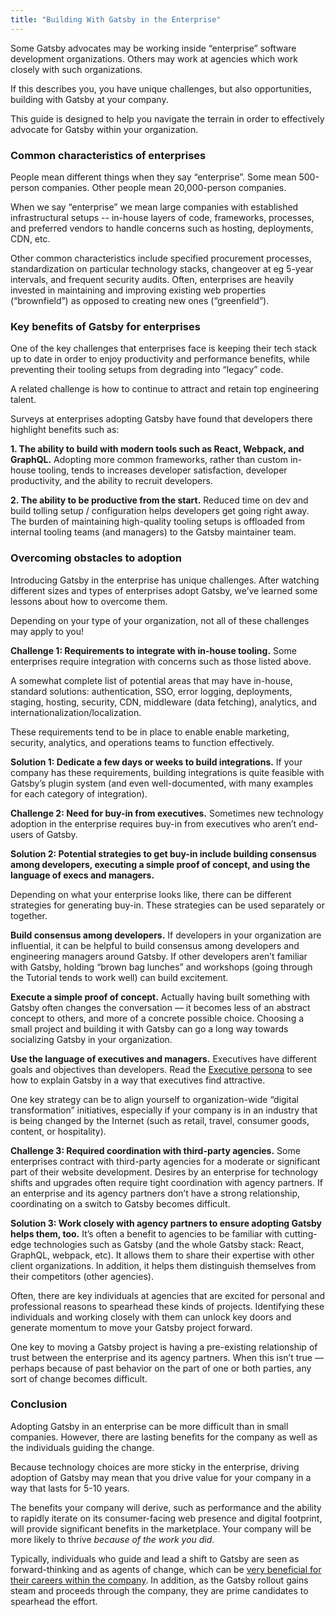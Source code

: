 ```yaml
---
title: "Building With Gatsby in the Enterprise"
---
```


Some Gatsby advocates may be working inside “enterprise” software development organizations. Others may work at agencies which work closely with such organizations.

If this describes you, you have unique challenges, but also opportunities, building with Gatsby at your company.

This guide is designed to help you navigate the terrain in order to effectively advocate for Gatsby within your organization. 

### Common characteristics of enterprises

People mean different things when they say “enterprise”. Some mean 500-person companies. Other people mean 20,000-person companies. 

When we say “enterprise” we mean large companies with established infrastructural setups -- in-house layers of code, frameworks, processes, and preferred vendors to handle concerns such as hosting, deployments, CDN, etc.

Other common characteristics include specified procurement processes, standardization on particular technology stacks, changeover at eg 5-year intervals, and frequent security audits. Often, enterprises are heavily invested in maintaining and improving existing web properties (“brownfield”) as opposed to creating new ones (“greenfield”).

### Key benefits of Gatsby for enterprises

One of the key challenges that enterprises face is keeping their tech stack up to date in order to enjoy productivity and performance benefits, while preventing their tooling setups from degrading into “legacy” code. 

A related challenge is how to continue to attract and retain top engineering talent.

Surveys at enterprises adopting Gatsby have found that developers there highlight benefits such as:

**1. The ability to build with modern tools such as React, Webpack, and GraphQL.** Adopting more common frameworks, rather than custom in-house tooling, tends to increases developer satisfaction, developer productivity, and the ability to recruit developers. 

**2. The ability to be productive from the start.** Reduced time on dev and build tolling setup / configuration helps developers get going right away. The burden of maintaining high-quality tooling setups is offloaded from internal tooling teams (and managers) to the Gatsby maintainer team.

### Overcoming obstacles to adoption

Introducing Gatsby in the enterprise has unique challenges. After watching different sizes and types of enterprises adopt Gatsby, we’ve learned some lessons about how to overcome them. 

Depending on your type of your organization, not all of these challenges may apply to you!

**Challenge 1: Requirements to integrate with in-house tooling.** Some enterprises require integration with concerns such as those listed above. 

A somewhat complete list of potential areas that may have in-house, standard solutions: authentication, SSO, error logging, deployments, staging, hosting, security, CDN, middleware (data fetching), analytics, and internationalization/localization.
    
These requirements tend to be in place to enable enable marketing, security, analytics, and operations teams to function effectively. 

**Solution 1: Dedicate a few days or weeks to build integrations.** If your company has these requirements, building integrations is quite feasible with Gatsby’s plugin system (and even well-documented, with many examples for each category of integration). 

**Challenge 2: Need for buy-in from executives.** Sometimes new technology adoption in the enterprise requires buy-in from executives who aren’t end-users of Gatsby. 

**Solution 2: Potential strategies to get buy-in include building consensus among developers, executing a simple proof of concept, and using the language of execs and managers.**
 
Depending on what your enterprise looks like, there can be different strategies for generating buy-in. These strategies can be used separately or together.

**Build consensus among developers.** If developers in your organization are influential, it can be helpful to build consensus among developers and engineering managers around Gatsby. If other developers aren’t familiar with Gatsby, holding “brown bag lunches” and workshops (going through the Tutorial tends to work well) can build excitement.

**Execute a simple proof of concept.** Actually having built something with Gatsby often changes the conversation — it becomes less of an abstract concept to others, and more of a concrete possible choice. Choosing a small project and building it with Gatsby can go a long way towards socializing Gatsby in your organization.

**Use the language of executives and managers.** Executives have different goals and objectives than developers. Read the [Executive persona](/docs/winning-over-executives/) to see how to explain Gatsby in a way that executives find attractive. 

One key strategy can be to align yourself to organization-wide “digital transformation” initiatives, especially if your company is in an industry that is being changed by the Internet (such as retail, travel, consumer goods, content, or hospitality). 

**Challenge 3: Required coordination with third-party agencies.** Some enterprises contract with third-party agencies for a moderate or significant part of their website development. Desires by an enterprise for technology shifts and upgrades often require tight coordination with agency partners. If an enterprise and its agency partners don’t have a strong relationship, coordinating on a switch to Gatsby becomes difficult. 

**Solution 3: Work closely with agency partners to ensure adopting Gatsby helps them, too.** It’s often a benefit to agencies to be familiar with cutting-edge technologies such as Gatsby (and the whole Gatsby stack: React, GraphQL, webpack, etc). It allows them to share their expertise with other client organizations. In addition, it helps them distinguish themselves from their competitors (other agencies). 

Often, there are key individuals at agencies that are excited for personal and professional reasons to spearhead these kinds of projects. Identifying these individuals and working closely with them can unlock key doors and generate momentum to move your Gatsby project forward. 

One key to moving a Gatsby project is having a pre-existing relationship of trust between the enterprise and its agency partners. When this isn’t true — perhaps because of past behavior on the part of one or both parties, any sort of change becomes difficult. 

### Conclusion

Adopting Gatsby in an enterprise can be more difficult than in small companies. However, there are lasting benefits for the company as well as the individuals guiding the change.

Because technology choices are more sticky in the enterprise, driving adoption of Gatsby may mean that you drive value for your company in a way that lasts for 5-10 years. 

The benefits your company will derive, such as performance and the ability to rapidly iterate on its consumer-facing web presence and digital footprint, will provide significant benefits in the marketplace. Your company will be more likely to thrive _because of the work you did_.

Typically, individuals who guide and lead a shift to Gatsby are seen as forward-thinking and as agents of change, which can be [very beneficial for their careers within the company](https://www.gatsbyjs.org/docs/how-gatsby-boosts-career/). In addition, as the Gatsby rollout gains steam and proceeds through the company, they are prime candidates to spearhead the effort.
